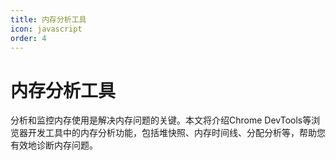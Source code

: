```yaml
---
title: 内存分析工具
icon: javascript
order: 4
---
```


# 内存分析工具

分析和监控内存使用是解决内存问题的关键。本文将介绍Chrome DevTools等浏览器开发工具中的内存分析功能，包括堆快照、内存时间线、分配分析等，帮助您有效地诊断内存问题。


